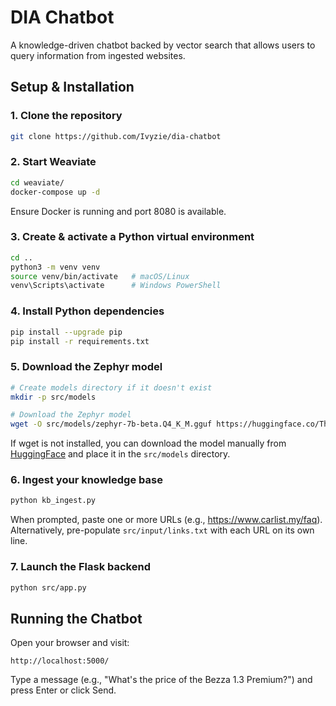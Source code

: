 # DIA Chatbot

A knowledge-driven chatbot backed by vector search that allows users to query information from ingested websites.

## Setup & Installation

### 1. Clone the repository
```bash
git clone https://github.com/Ivyzie/dia-chatbot
```

### 2. Start Weaviate
```bash
cd weaviate/
docker-compose up -d
```
Ensure Docker is running and port 8080 is available.

### 3. Create & activate a Python virtual environment
```bash
cd ..
python3 -m venv venv
source venv/bin/activate   # macOS/Linux
venv\Scripts\activate      # Windows PowerShell
```

### 4. Install Python dependencies
```bash
pip install --upgrade pip
pip install -r requirements.txt
```

### 5. Download the Zephyr model
```bash
# Create models directory if it doesn't exist
mkdir -p src/models

# Download the Zephyr model
wget -O src/models/zephyr-7b-beta.Q4_K_M.gguf https://huggingface.co/TheBloke/zephyr-7B-beta-GGUF/resolve/main/zephyr-7b-beta.Q4_K_M.gguf
```
If wget is not installed, you can download the model manually from [HuggingFace](https://huggingface.co/TheBloke/zephyr-7B-beta-GGUF/resolve/main/zephyr-7b-beta.Q4_K_M.gguf) and place it in the `src/models` directory.

### 6. Ingest your knowledge base
```bash
python kb_ingest.py
```
When prompted, paste one or more URLs (e.g., https://www.carlist.my/faq).
Alternatively, pre-populate `src/input/links.txt` with each URL on its own line.

### 7. Launch the Flask backend
```bash
python src/app.py
```

## Running the Chatbot

Open your browser and visit:
```
http://localhost:5000/
```

Type a message (e.g., "What's the price of the Bezza 1.3 Premium?") and press Enter or click Send.